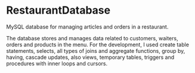 # RestaurantDatabase

MySQL database for managing articles and orders in a restaurant.

The database stores and manages data related to customers,
waiters, orders and products in the menu.
For the development, I used create table statements, selects, all
types of joins and aggregate functions, group by, having, cascade
updates, also views, temporary tables, triggers and procedures
with inner loops and cursors.
